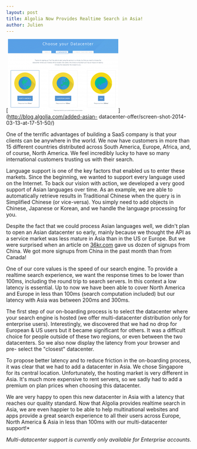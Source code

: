 ```yaml
---
layout: post
title: Algolia Now Provides Realtime Search in Asia!
author: Julien
---
```


[![New datacenter allows realtime search in Asia][1]](http://blog.algolia.com/added-asian-
datacenter-offer/screen-shot-2014-03-13-at-17-51-50/)

One of the terrific advantages of building a SaaS company is that your clients
can be anywhere in the world. We now have customers in more than 15 different
countries distributed across South America, Europe, Africa, and, of course,
North America. We feel incredibly lucky to have so many international
customers trusting us with their search.

Language support is one of the key factors that enabled us to enter these
markets. Since the beginning, we wanted to support every language used on the
Internet. To back our vision with action, we developed a very good support of
Asian languages over time. As an example, we are able to automatically
retrieve results in Traditional Chinese when the query is in Simplified
Chinese (or vice-versa). You simply need to add objects in Chinese, Japanese
or Korean, and we handle the language processing for you.

Despite the fact that we could process Asian languages well, we didn't plan to
open an Asian datacenter so early, mainly because we thought the API as a
service market was less mature in Asia than in the US or Europe. But we were
surprised when an article on [36kr.com][2]
gave us dozen of signups from China. We got more signups from China in the
past month than from Canada!

One of our core values is the speed of our search engine. To provide a
realtime search experience, we want the response times to be lower than 100ms,
including the round trip to search servers. In this context a low latency is
essential. Up to now we have been able to cover North America and Europe in
less than 100ms (search computation included) but our latency with Asia was
between 200ms and 300ms.

The first step of our on-boarding process is to select the datacenter where
your search engine is hosted (we offer multi-datacenter distribution only for
enterprise users). Interestingly, we discovered that we had no drop for
European & US users but it became significant for others. It was a difficult
choice for people outside of these two regions, or even between the two
datacenters. So we also now display the latency from your browser and pre-
select the "closest" datacenter.

To propose better latency and to reduce friction in the on-boarding process,
it was clear that we had to add a datacenter in Asia. We chose Singapore for
its central location. Unfortunately, the hosting market is very different in
Asia. It's much more expensive to rent servers, so we sadly had to add a
premium on plan prices when choosing this datacenter.

We are very happy to open this new datacenter in Asia with a latency that
reaches our quality standard. Now that Algolia provides realtime search in
Asia, we are even happier to be able to help multinational websites and apps
provide a great search experience to all their users across Europe, North
America & Asia in less than 100ms with our multi-datacenter support!*

_Multi-datacenter support is currently only available for Enterprise
accounts._


[1]: /assets/Screen-Shot-2014-03-13-at-17.51.50-300x199.png
[2]: http://www.36kr.com/p/209747.html
